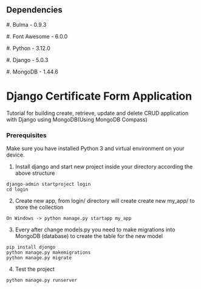 Dependencies
------------

#. Bulma - 0.9.3

#. Font Awesome - 6.0.0

#. Python - 3.12.0

#. Django - 5.0.3

#. MongoDB - 1.44.6

# Django Certificate Form Application
Tutorial for building create, retrieve, update and delete CRUD application with Django using MongoDB(Using MongoDB Compass)

### Prerequisites

Make sure you have installed Python 3 and virtual environment on your device.

1. Install django and start new project inside your directory according the above structure
```
django-admin startproject login
cd login
```
2. Create new app, from login/ directory will create create new my_app/ to store the collection
```
On Windows -> python manage.py startapp my_app
```
3. Every after change models.py you need to make migrations into MongoDB (database) to create the table for the new model
```
pip install djongo
python manage.py makemigrations
python manage.py migrate
```
4. Test the project
```
python manage.py runserver
```
